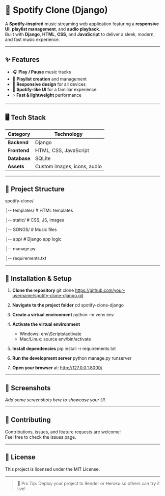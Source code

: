 # 🎵 Spotify Clone (Django)

A **Spotify-inspired** music streaming web application featuring a **responsive UI**, **playlist management**, and **audio playback**.  
Built with **Django**, **HTML**, **CSS**, and **JavaScript** to deliver a sleek, modern, and fast music experience.

---

## ✨ Features
- 🎧 **Play / Pause** music tracks
- 📂 **Playlist creation** and management
- 📱 **Responsive design** for all devices
- 🎨 **Spotify-like UI** for a familiar experience
- ⚡ **Fast & lightweight** performance

---

## 🖥️ Tech Stack
| Category   | Technology |
|------------|------------|
| **Backend** | Django |
| **Frontend** | HTML, CSS, JavaScript |
| **Database** | SQLite |
| **Assets** | Custom images, icons, audio |

---

## 📂 Project Structure
spotify-clone/

│-- templates/         # HTML templates

│-- static/            # CSS, JS, images

│-- SONGS/             # Music files

│-- app/               # Django app logic

│-- manage.py

│-- requirements.txt

---

## 🚀 Installation & Setup
1. **Clone the repository**
   git clone https://github.com/your-username/spotify-clone-django.git

2. **Navigate to the project folder**
   cd spotify-clone-django

3. **Create a virtual environment**
   python -m venv env

4. **Activate the virtual environment**
   - Windows:
     env\Scripts\activate
   - Mac/Linux:
     source env/bin/activate

5. **Install dependencies**
   pip install -r requirements.txt

6. **Run the development server**
   python manage.py runserver

7. **Open your browser** at:
   http://127.0.0.1:8000/

---

## 📸 Screenshots
_Add some screenshots here to showcase your UI._

---

## 🤝 Contributing
Contributions, issues, and feature requests are welcome!  
Feel free to check the issues page.

---

## 📜 License
This project is licensed under the MIT License.

---

> 🚀 Pro Tip: Deploy your project to Render or Heroku so others can try it live!

